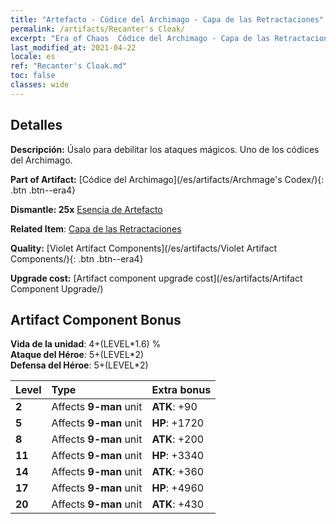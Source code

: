 ```yaml
---
title: "Artefacto - Códice del Archimago - Capa de las Retractaciones"
permalink: /artifacts/Recanter's Cloak/
excerpt: "Era of Chaos  Códice del Archimago - Capa de las Retractaciones. Úsalo para debilitar los ataques mágicos. Uno de los códices del Archimago."
last_modified_at: 2021-04-22
locale: es
ref: "Recanter's Cloak.md"
toc: false
classes: wide
---
```




## Detalles

 **Descripción:** Úsalo para debilitar los ataques mágicos. Uno de los códices del Archimago.

 **Part of Artifact:** [Códice del Archimago](/es/artifacts/Archmage's Codex/){: .btn .btn--era4}

 **Dismantle: 25x** [Esencia de Artefacto](/ItemsES/con_905/)

 **Related Item**: [Capa de las Retractaciones](/ItemsES/art_137/)

 **Quality:** [Violet Artifact Components](/es/artifacts/Violet Artifact Components/){: .btn .btn--era4}

 **Upgrade cost:** [Artifact component upgrade cost](/es/artifacts/Artifact Component Upgrade/)

## Artifact Component Bonus

  **Vida de la unidad**: 4+(LEVEL\*1.6) %<br/>**Ataque del Héroe**: 5+(LEVEL\*2)<br/>**Defensa del Héroe**: 5+(LEVEL\*2)

  |  Level  | Type |    Extra bonus  | 
  |:--------|:-----|:----------------| 
  | **2** | Affects **9-man** unit | **ATK**: +90 | 
  | **5** | Affects **9-man** unit | **HP**: +1720 | 
  | **8** | Affects **9-man** unit | **ATK**: +200 | 
  | **11** | Affects **9-man** unit | **HP**: +3340 | 
  | **14** | Affects **9-man** unit | **ATK**: +360 | 
  | **17** | Affects **9-man** unit | **HP**: +4960 | 
  | **20** | Affects **9-man** unit | **ATK**: +430 | 
